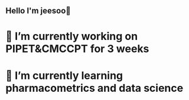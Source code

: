 ## Hello I'm jeesoo👋
# 🔭 I’m currently working on PIPET&CMCCPT for 3 weeks
# 🌱 I’m currently learning pharmacometrics and data science
<!--
**jeesoo97/jeesoo97** is a ✨ _special_ ✨ repository because its `README.md` (this file) appears on your GitHub profile.

Here are some ideas to get you started:
# 
# 
# 
- 👯 I’m looking to collaborate on ...
- 🤔 I’m looking for help with 
- 💬 Ask me about ...
- 📫 How to reach me: ...
- 😄 Pronouns: ...
- 
-->
